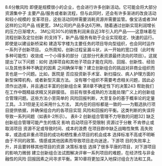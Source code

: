 8.6分散风险
即便是规模很小的企业，也会进行许多创新活动。它可能会将大部分资源集中子
主要产品/服务或者新流程，但与此同时，还会有许多渐进的改良活动和较小规模的
变革项目，这些活动同样需要消耗资源并需要监管。像宝洁或者3M这样的公司产品
线更宽，3M公司的产品多达6万种。随着通过创新实现利润增长的压力日渐增大，
3M公司30%的销售利润来自近3年引入的产品——这意味着在流程创新及定位创新
的支持下，新产品/服务有助于企业实现稳定、快速的运行。即使是以建设新桥梁和
建造写字楼为主要任务的项目导向型组织，也会同时运作一系列子创新项目。
众所周知，创新过程呈漏斗状，从一开始的宽口径（此时有多种可能性）收敛成
一个小得多的部分（这部分代表资源最终流向的项目）。这就提出了以下问题：如何
选择项自和其他子项自才能在风险、回报、创新性、经验以及其他多种不确定的因素
之间确保平衡？建立创新组合的挑战对非商业组织而言也是一个问题。比如，医院是
否应投资新手术室、新扫描仪、病人护理方面的新型保障机构，或者新型灭菌方法。
没有哪个组织不需要考虑相关问题，因此必须作出选择，并且通过丰富的创新组合来
第8章不确定性下的决策243
帮助我们在工作中既精益求精又另辟膜径。
目前有很多成熟的方法能处理广义上的创新组合管理问题。这些方法小至简单的
风险回报判断，大至复杂的基于概率论的定量工具。.3.31但是无论采用什么方法，
其内在的目标都是一致的——为甄选执行项目提供依据，并确保组合内的各项目实现
风险和回报的平衡。这类判断的失误将导致一系列间题（如表8-2所示）。
表8-2
创新组合管理不力导致的问题32]
缺乏创新组合管理可能产生的情况
影响
启动项目不受限制
资源过于分散
不肯停止或取消项目
资源不足或导致时间、成本的浪费
在项目群中缺乏战略性聚焦
高失败率，或造成非重点项目的成功和栖性重点项目的机会成本
选择标准不高或不明晰
由于不同的政策、情感或其他因素而导致项目走向迷途，下游项
目的失败率上升，并且要转移其他项目的资源
决策标准低
选择了很多平唐的项目，对下游项目的影响力微弱
建立创新组合法试图解决评审一系列项目的难题，在经济性与非金融性的风险
回报因素之间寻求平衡。第10章将更加深入地探讨组合方法和工具。
